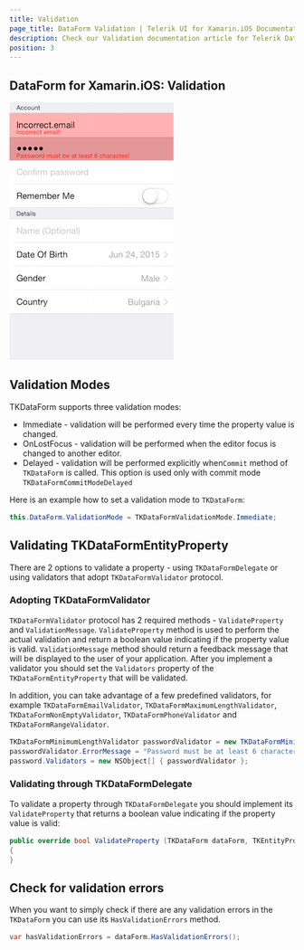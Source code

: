 ```yaml
---
title: Validation
page_title: DataForm Validation | Telerik UI for Xamarin.iOS Documentation
description: Check our Validation documentation article for Telerik DataForm for Xamarin.iOS.
position: 3
---
```


## DataForm for Xamarin.iOS: Validation

<img src="../images/dataform-validation001.png" />

## Validation Modes

TKDataForm supports three validation modes:

- Immediate - validation will be performed every time the property value is changed.
- OnLostFocus - validation will be performed when the editor focus is changed to another editor.
- Delayed - validation will be performed explicitly when<code>Commit</code> method of <code>TKDataForm</code> is called. This option is used only with commit mode <code>TKDataFormCommitModeDelayed</code>

Here is an example how to set a validation mode to <code>TKDataForm</code>:

```C#
this.DataForm.ValidationMode = TKDataFormValidationMode.Immediate;
```

## Validating TKDataFormEntityProperty

There are 2 options to validate a property - using <code>TKDataFormDelegate</code> or using validators that adopt <code>TKDataFormValidator</code> protocol.

### Adopting TKDataFormValidator

<code>TKDataFormValidator</code> protocol has 2 required methods - <code>ValidateProperty</code> and <code>ValidationMessage</code>. <code>ValidateProperty</code> method is used to perform the actual validation and return a boolean value indicating if the property value is valid. <code>ValidationMessage</code> method should return a feedback message that will be displayed to the user of your application. After you implement a validator you should set the <code>Validators</code> property of the <code>TKDataFormEntityProperty</code> that will be validated.

In addition, you can take advantage of a few predefined validators, for example <code>TKDataFormEmailValidator</code>, <code>TKDataFormMaximumLengthValidator</code>, <code>TKDataFormNonEmptyValidator</code>, <code>TKDataFormPhoneValidator</code> and <code>TKDataFormRangeValidator</code>.

```C#
TKDataFormMinimumLengthValidator passwordValidator = new TKDataFormMinimumLengthValidator (6);
passwordValidator.ErrorMessage = "Password must be at least 6 characters!";
password.Validators = new NSObject[] { passwordValidator };
```

### Validating through TKDataFormDelegate

To validate a property through <code>TKDataFormDelegate</code> you should implement its <code>ValidateProperty</code> that returns a boolean value indicating if the property value is valid:

```C#
public override bool ValidateProperty (TKDataForm dataForm, TKEntityProperty property, TKDataFormEditor editor)
{
}
```

## Check for validation errors

When you want to simply check if there are any validation errors in the <code>TKDataForm</code> you can use its <code>HasValidationErrors</code> method.

```C#
var hasValidationErrors = dataForm.HasValidationErrors();
```